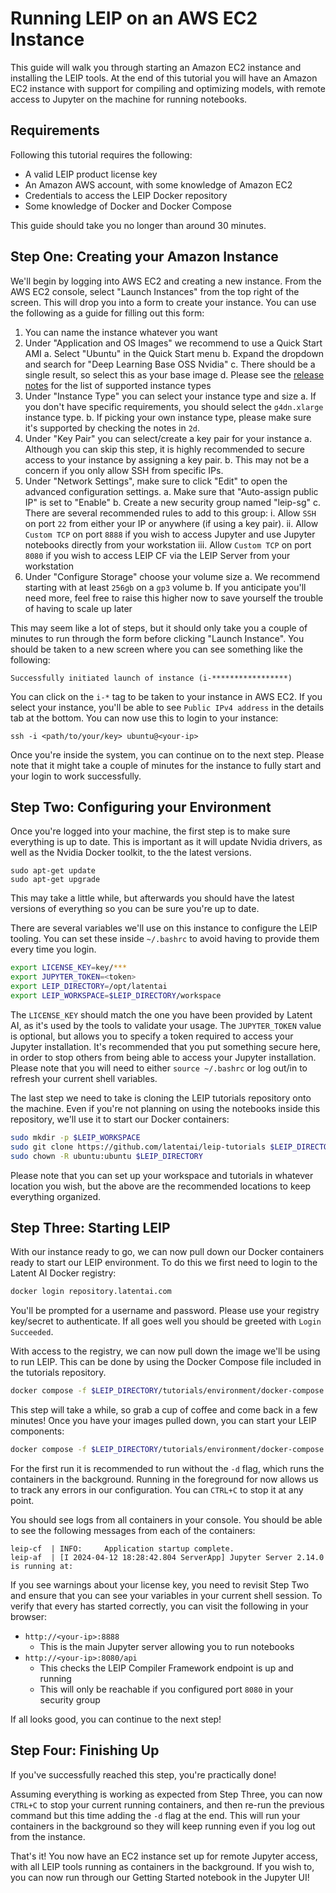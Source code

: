 # Running LEIP on an AWS EC2 Instance

This guide will walk you through starting an Amazon EC2 instance and installing
the LEIP tools. At the end of this tutorial you will have an Amazon EC2 instance
with support for compiling and optimizing models, with remote access to Jupyter
on the machine for running notebooks.

## Requirements

Following this tutorial requires the following:

* A valid LEIP product license key
* An Amazon AWS account, with some knowledge of Amazon EC2
* Credentials to access the LEIP Docker repository
* Some knowledge of Docker and Docker Compose

This guide should take you no longer than around 30 minutes.

## Step One: Creating your Amazon Instance

We'll begin by logging into AWS EC2 and creating a new instance. From the AWS
EC2 console, select "Launch Instances" from the top right of the screen. This
will drop you into a form to create your instance. You can use the following
as a guide for filling out this form:

1. You can name the instance whatever you want
2. Under "Application and OS Images" we recommend to use a Quick Start AMI
    a. Select "Ubuntu" in the Quick Start menu
    b. Expand the dropdown and search for "Deep Learning Base OSS Nvidia"
    c. There should be a single result, so select this as your base image
    d. Please see the [release notes](https://aws.amazon.com/releasenotes/aws-deep-learning-base-gpu-ami-ubuntu-20-04/)
       for the list of supported instance types
3. Under "Instance Type" you can select your instance type and size
    a. If you don't have specific requirements, you should select the
       `g4dn.xlarge` instance type.
    b. If picking your own instance type, please make sure it's supported
       by checking the notes in `2d`.
4. Under "Key Pair" you can select/create a key pair for your instance
    a. Although you can skip this step, it is highly recommended to secure
       access to your instance by assigning a key pair.
    b. This may not be a concern if you only allow SSH from specific IPs.
5. Under "Network Settings", make sure to click "Edit" to open the advanced
   configuration settings.
    a. Make sure that "Auto-assign public IP" is set to "Enable"
    b. Create a new security group named "leip-sg"
    c. There are several recommended rules to add to this group:
        i. Allow `SSH` on port `22` from either your IP or anywhere (if using a
           key pair).
        ii. Allow `Custom TCP` on port `8888` if you wish to access Jupyter and
            use Jupyter notebooks directly from your workstation
        iii. Allow `Custom TCP` on port `8080` if you wish to access LEIP CF via
             the LEIP Server from your workstation
6. Under "Configure Storage" choose your volume size
    a. We recommend starting with at least `256gb` on a `gp3` volume
    b. If you anticipate you'll need more, feel free to raise this higher now to
       save yourself the trouble of having to scale up later

This may seem like a lot of steps, but it should only take you a couple of minutes
to run through the form before clicking "Launch Instance". You should be taken to
a new screen where you can see something like the following:

```
Successfully initiated launch of instance (i-*****************)
```

You can click on the `i-*` tag to be taken to your instance in AWS EC2. If you
select your instance, you'll be able to see `Public IPv4 address` in the details
tab at the bottom. You can now use this to login to your instance:

```
ssh -i <path/to/your/key> ubuntu@<your-ip>
```

Once you're inside the system, you can continue on to the next step. Please note
that it might take a couple of minutes for the instance to fully start and your
login to work successfully.

## Step Two: Configuring your Environment

Once you're logged into your machine, the first step is to make sure everything
is up to date. This is important as it will update Nvidia drivers, as well as the
Nvidia Docker toolkit, to the the latest versions.

```
sudo apt-get update
sudo apt-get upgrade
```

This may take a little while, but afterwards you should have the latest versions
of everything so you can be sure you're up to date.

There are several variables we'll use on this instance to configure the LEIP
tooling. You can set these inside `~/.bashrc` to avoid having to provide them
every time you login.

```bash
export LICENSE_KEY=key/***
export JUPYTER_TOKEN=<token>
export LEIP_DIRECTORY=/opt/latentai
export LEIP_WORKSPACE=$LEIP_DIRECTORY/workspace
```

The `LICENSE_KEY` should match the one you have been provided by Latent AI, as it's
used by the tools to validate your usage. The `JUPYTER_TOKEN` value is optional, but
allows you to specify a token required to access your Jupyter installation. It's
recommended that you put something secure here, in order to stop others from being
able to access your Jupyter installation. Please note that you will need to either
`source ~/.bashrc` or log out/in to refresh your current shell variables.

The last step we need to take is cloning the LEIP tutorials repository onto the
machine. Even if you're not planning on using the notebooks inside this repository,
we'll use it to start our Docker containers:

```bash
sudo mkdir -p $LEIP_WORKSPACE
sudo git clone https://github.com/latentai/leip-tutorials $LEIP_DIRECTORY/tutorials
sudo chown -R ubuntu:ubuntu $LEIP_DIRECTORY
```

Please note that you can set up your workspace and tutorials in whatever location
you wish, but the above are the recommended locations to keep everything organized.

## Step Three: Starting LEIP

With our instance ready to go, we can now pull down our Docker containers ready
to start our LEIP environment. To do this we first need to login to the Latent AI
Docker registry:

```bash
docker login repository.latentai.com
```

You'll be prompted for a username and password. Please use your registry key/secret
to authenticate. If all goes well you should be greeted with `Login Succeeded`.

With access to the registry, we can now pull down the image we'll be using to run
LEIP. This can be done by using the Docker Compose file included in the tutorials
repository.

```bash
docker compose -f $LEIP_DIRECTORY/tutorials/environment/docker-compose.yml pull
```

This step will take a while, so grab a cup of coffee and come back in a few minutes!
Once you have your images pulled down, you can start your LEIP components:

```bash
docker compose -f $LEIP_DIRECTORY/tutorials/environment/docker-compose.yml up
```

For the first run it is recommended to run without the `-d` flag, which runs the
containers in the background. Running in the foreground for now allows us to track
any errors in our configuration. You can `CTRL+C` to stop it at any point.

You should see logs from all containers in your console. You should be able to see
the following messages from each of the containers:

```
leip-cf  | INFO:     Application startup complete.
leip-af  | [I 2024-04-12 18:28:42.804 ServerApp] Jupyter Server 2.14.0 is running at:
```

If you see warnings about your license key, you need to revisit Step Two and ensure
that you can see your variables in your current shell session. To verify that every
has started correctly, you can visit the following in your browser:

* `http://<your-ip>:8888`
    * This is the main Jupyter server allowing you to run notebooks
* `http://<your-ip>:8080/api`
    * This checks the LEIP Compiler Framework endpoint is up and running
    * This will only be reachable if you configured port `8080` in your security group

If all looks good, you can continue to the next step!

## Step Four: Finishing Up

If you've successfully reached this step, you're practically done!

Assuming everything is working as expected from Step Three, you can now `CTRL+C` to
stop your current running containers, and then re-run the previous command but this
time adding the `-d` flag at the end. This will run your containers in the background
so they will keep running even if you log out from the instance.

That's it! You now have an EC2 instance set up for remote Jupyter access, with all
LEIP tools running as containers in the background. If you wish to, you can now run
through our Getting Started notebook in the Jupyter UI!


